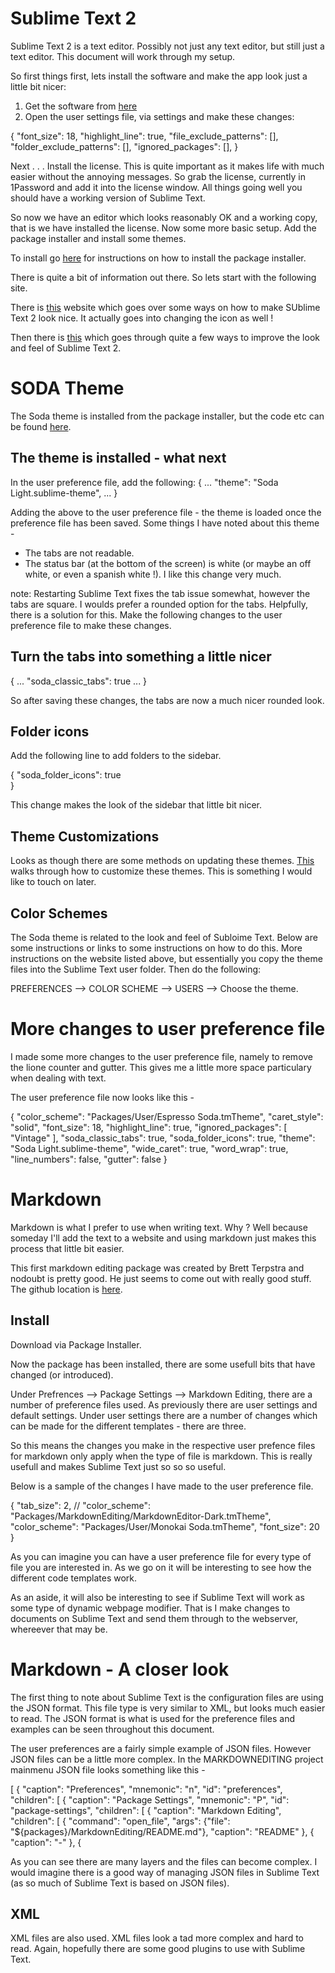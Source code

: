 # Sublime Text 2

Sublime Text 2 is a text editor. Possibly not just any text editor, but still just a text editor. This document will work through my setup.

So first things first, lets install the software and make the app look just a little bit nicer:

1.	Get the software from [here](http://c758482.r82.cf2.rackcdn.com/Sublime%20Text%202.0.2.dmg)
2.	Open the user settings file, via settings and make these changes:

{
	"font_size": 				18,
	"highlight_line": 			true,
	"file_exclude_patterns":	[],
	"folder_exclude_patterns":	[],
	"ignored_packages":			[],	
}

Next . . . Install the license. This is quite important as it makes life with much easier without the annoying messages. So grab the license, currently in 1Password and add it into the license window. All things going well you should have a working version of Sublime Text.

So now we have an editor which looks reasonably OK and a working copy, that is we have installed the license. Now some more basic setup. Add the package installer and install some themes.

To install go [here](https://sublime.wbond.net/installation) for instructions on how to install the package installer.


There is quite a bit of information out there. So lets start with the following site.

There is [this](http://blog.alexmaccaw.com/sublime-text) website which goes over some ways on how to make SUblime Text 2 look nice. It actually goes into changing the icon as well !

Then there is [this](http://drewbarontini.com/setup/sublime-text/) which goes through quite a few ways to improve the look and feel of Sublime Text 2.

# SODA Theme
The Soda theme is installed from the package installer, but the code etc can be found [here](https://github.com/buymeasoda/soda-theme/).

## The theme is installed - what next

In the user preference file, add the following:
{
	...
	"theme": "Soda Light.sublime-theme",
	...
}

Adding the above to the user preference file - the theme is loaded once the preference file has been saved. Some things I have noted about this theme - 

 - The tabs are not readable.
 - The status bar (at the bottom of the screen) is white (or maybe an off white, or even a spanish white !). I like this change very much.

 note: Restarting Sublime Text fixes the tab issue somewhat, however the tabs are square. I woulds prefer a rounded option for the tabs. Helpfully, there is a solution for this. Make the following changes to the user preference file to make these changes.

## Turn the tabs into something a little nicer

{
	...
	"soda_classic_tabs": true
	...
}

So after saving these changes, the tabs are now a much nicer rounded look.

## Folder icons
Add the following line to add folders to the sidebar.

{
	"soda_folder_icons": true	
}

This change makes the look of the sidebar that little bit nicer.

## Theme Customizations

Looks as though there are some methods on updating these themes. [This](https://github.com/buymeasoda/soda-theme/wiki/Theme-customisation) walks through how to customize these themes. This is something I would like to touch on later.

## Color Schemes

The Soda theme is related to the look and feel of Subloime Text. Below are some instructions or links to some instructions on how to do this. More instructions on the website listed above, but essentially you copy the theme files into the Sublime Text user folder. Then do the following:

PREFERENCES --> COLOR SCHEME --> USERS --> Choose the theme.

# More changes to user preference file

I made some more changes to the user preference file, namely to remove the lione counter and gutter. This gives me a little more space particulary when dealing with text.

The user preference file now looks like this - 

{
	"color_scheme": "Packages/User/Espresso Soda.tmTheme",
	"caret_style": "solid",
	"font_size": 18,
	"highlight_line": true,
	"ignored_packages":
	[
		"Vintage"
	],
	"soda_classic_tabs": true,
	"soda_folder_icons": true,
	"theme": "Soda Light.sublime-theme",
	"wide_caret": true,
	"word_wrap": true,
	"line_numbers": false,
	"gutter": false
}

# Markdown 

Markdown is what I prefer to use when writing text. Why ? Well because someday I'll add the text to a website and using markdown just makes this process that little bit easier.

This first markdown editing package was created by Brett Terpstra and nodoubt is pretty good. He just seems to come out with really good stuff. The github location is [here](http://ttscoff.github.io/MarkdownEditing/).

## Install
Download via Package Installer.

Now the package has been installed, there are some usefull bits that have changed (or introduced).

Under Prefrences --> Package Settings --> Markdown Editing, there are a number of preference files used. As previously there are user settings and default settings. Under user settings there are a number of changes which can be made for the different templates - there are three.

So this means the changes you make in the respective user prefence files for markdown only apply when the type of file is markdown. This is really usefull and makes Sublime Text just so so so useful.

Below is a sample of the changes I have made to the user preference file.

{
	"tab_size": 2,
	// "color_scheme": "Packages/MarkdownEditing/MarkdownEditor-Dark.tmTheme",
	"color_scheme": "Packages/User/Monokai Soda.tmTheme",
	"font_size": 20
}

As you can imagine you can have a user preference file for every type of file you are interested in. As we go on it will be interesting to see how the different code templates work.

As an aside, it will also be interesting to see if Sublime Text will work as some type of dynamic webpage modifier. That is I make changes to documents on Sublime Text and send them through to the webserver, whereever that may be.

# Markdown - A closer look

The first thing to note about Sublime Text is the configuration files are using the JSON format. This file type is very similar to XML, but looks much easier to read. The JSON format is what is used for the preference files and examples can be seen throughout this document.

The user preferences are a fairly simple example of JSON files. However JSON files can be a little more complex. In the MARKDOWNEDITING project mainmenu JSON file looks something like this -

[
    {
        "caption": "Preferences",
        "mnemonic": "n",
        "id": "preferences",
        "children":
        [
            {
                "caption": "Package Settings",
                "mnemonic": "P",
                "id": "package-settings",
                "children":
                [
                    {
                        "caption": "Markdown Editing",
                        "children":
                        [
                            {
                                "command": "open_file",
                                "args": {"file": "${packages}/MarkdownEditing/README.md"},
                                "caption": "README"
                            },
                            { "caption": "-" },
                            {

As you can see there are many layers and the files can become complex. I would imagine there is a good way of managing JSON files in Sublime Text (as so much of Sublime Text is based on JSON files).

## XML

XML files are also used. XML files look a tad more complex and hard to read. Again, hopefully there are some good plugins to use with Sublime Text.  


